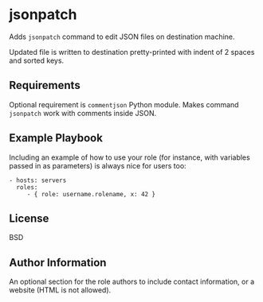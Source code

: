 jsonpatch
=========

Adds `jsonpatch` command to edit JSON files on destination machine.

Updated file is written to destination pretty-printed with indent of 2 spaces and sorted keys.

Requirements
------------

Optional requirement is `commentjson` Python module. Makes command `jsonpatch` work with comments inside JSON.

Example Playbook
----------------

Including an example of how to use your role (for instance, with variables passed in as parameters) is always nice for users too:

    - hosts: servers
      roles:
         - { role: username.rolename, x: 42 }

License
-------

BSD

Author Information
------------------

An optional section for the role authors to include contact information, or a website (HTML is not allowed).
